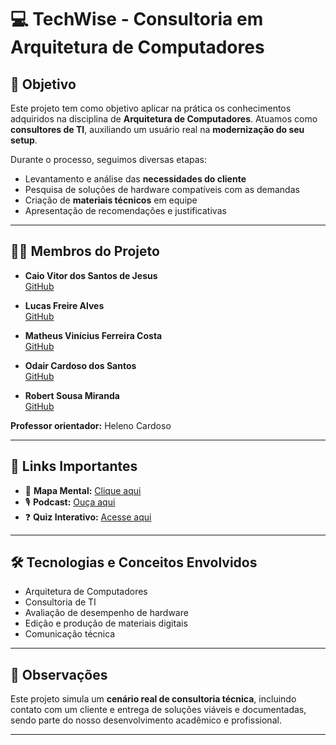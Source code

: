 # 💻 TechWise - Consultoria em Arquitetura de Computadores

## 🎯 Objetivo

Este projeto tem como objetivo aplicar na prática os conhecimentos adquiridos na disciplina de **Arquitetura de Computadores**. Atuamos como **consultores de TI**, auxiliando um usuário real na **modernização do seu setup**.

Durante o processo, seguimos diversas etapas:
- Levantamento e análise das **necessidades do cliente**
- Pesquisa de soluções de hardware compatíveis com as demandas
- Criação de **materiais técnicos** em equipe
- Apresentação de recomendações e justificativas

---

## 👨‍💻 Membros do Projeto

- **Caio Vitor dos Santos de Jesus**  
  [GitHub](https://github.com/caiioz1903)

- **Lucas Freire Alves**  
  [GitHub](https://github.com/lucas010123)

- **Matheus Vinícius Ferreira Costa**  
  [GitHub](https://github.com/DevMatheusVinicius)

- **Odair Cardoso dos Santos**  
  [GitHub](https://github.com/Odair2005)

- **Robert Sousa Miranda**  
  [GitHub](https://github.com/Robertsousa1)

**Professor orientador:** Heleno Cardoso

---

## 🔗 Links Importantes

- 🧠 **Mapa Mental:** [Clique aqui](https://bit.ly/4dReIJJ)
- 🎙️ **Podcast:** [Ouça aqui](https://bit.ly/4kulYbw)
- ❓ **Quiz Interativo:** [Acesse aqui](http://bit.ly/45seykc)

---

## 🛠️ Tecnologias e Conceitos Envolvidos

- Arquitetura de Computadores
- Consultoria de TI
- Avaliação de desempenho de hardware
- Edição e produção de materiais digitais
- Comunicação técnica

---

## 📌 Observações

Este projeto simula um **cenário real de consultoria técnica**, incluindo contato com um cliente e entrega de soluções viáveis e documentadas, sendo parte do nosso desenvolvimento acadêmico e profissional.

---




